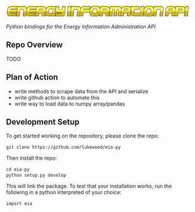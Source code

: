 ![](media/logo.png)

_Python bindings for the Energy Information Administration API_

## Repo Overview

TODO

## Plan of Action

- write methods to scrape data from the API and serialize
- write github action to automate this
- write way to load data to numpy array/pandas

## Development Setup

To get started working on the repository, please clone the repo:

```
git clone https://github.com/lukewood/eia-py
```

Then install the repo:

```
cd eia-py
python setup.py develop
```

This will link the package.  To test that your installation works, run the following
in a python interpreted of your choice:

```
import eia
```
